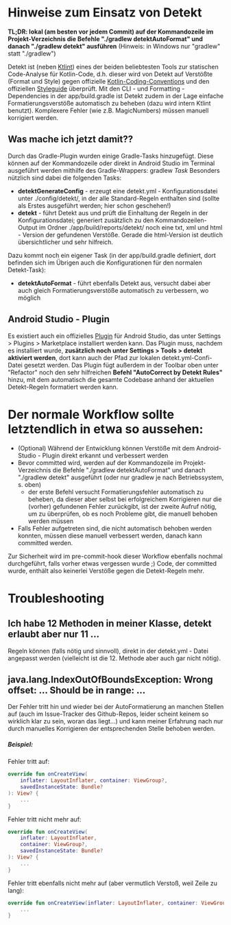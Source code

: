 # Hinweise zum Einsatz von Detekt
**TL;DR: lokal (am besten vor jedem Commit) auf der Kommandozeile im Projekt-Verzeichnis die Befehle "./gradlew detektAutoFormat" und danach "./gradlew detekt" ausführen** (Hinweis: in Windows nur "gradlew" statt "./gradlew")


Detekt ist (neben [Ktlint](https://github.com/pinterest/ktlint)) eines der beiden beliebtesten Tools zur statischen Code-Analyse für Kotlin-Code, d.h. dieser wird von Detekt auf Verstößte (Format und Style) gegen offizielle [Kotlin-Coding-Conventions](https://kotlinlang.org/docs/reference/coding-conventions.html) und den offiziellen [Styleguide](https://developer.android.com/kotlin/style-guide) überprüft.
Mit den CLI - und Formatting - Dependencies in der app/build.gradle ist Detekt zudem in der Lage einfache Formatierungsverstöße automatisch zu beheben (dazu wird intern Ktlint benutzt). Komplexere Fehler (wie z.B. MagicNumbers) müssen manuell korrigiert werden.

## Was mache ich jetzt damit??
Durch das Gradle-Plugin wurden einige Gradle-Tasks hinzugefügt. Diese können auf der Kommandozeile oder direkt in Android Studio im Terminal ausgeführt werden mithilfe des Gradle-Wrappers: gradlew *Task*
Besonders nützlich sind dabei die folgenden Tasks:
* **detektGenerateConfig** - erzeugt eine detekt.yml - Konfigurationsdatei unter ./config/detekt/, in der alle Standard-Regeln enthalten sind (sollte als Erstes ausgeführt werden; hier schon geschehen!)
* **detekt** - führt Detekt aus und prüft die Einhaltung der Regeln in der Konfigurationsdatei; generiert zusätzlich zu den Kommandozeilen-Output im Ordner ./app/build/reports/detekt/ noch eine txt, xml und html - Version der gefundenen Verstöße. Gerade die html-Version ist deutlich übersichtlicher und sehr hilfreich.

Dazu kommt noch ein eigener Task (in der app/build.gradle definiert, dort befinden sich im Übrigen auch die Konfigurationen für den normalen Detekt-Task):
* **detektAutoFormat** - führt ebenfalls Detekt aus, versucht dabei aber auch gleich Formatierungsverstöße automatisch zu verbessern, wo möglich

## Android Studio - Plugin
Es existiert auch ein offizielles [Plugin](https://plugins.jetbrains.com/plugin/10761-detekt) für Android Studio,
das unter Settings > Plugins > Marketplace installiert werden kann. Das Plugin muss, nachdem es installiert wurde,
**zusätzlich noch unter Settings >  Tools > detekt aktiviert werden**, dort kann auch der Pfad zur lokalen
detekt.yml-Confi-Datei gesetzt werden. Das Plugin fügt außerdem in der Toolbar oben unter "Refactor" noch den sehr
hilfreichen **Befehl "AutoCorrect by Detekt Rules"** hinzu, mit dem automatisch die gesamte Codebase anhand der aktuellen
Detekt-Regeln formatiert werden kann.

# Der normale Workflow sollte letztendlich in etwa so aussehen:
- (Optional) Während der Entwicklung können Verstöße mit dem Android-Studio - Plugin direkt erkannt und verbessert werden
- Bevor committed wird, werden auf der Kommandozeile im Projekt-Verzeichnis die Befehle "./gradlew detektAutoFormat" und danach "./gradlew detekt" ausgeführt (oder nur gradlew je nach Betriebssystem, s. oben)
    * der erste Befehl versucht Formatierungsfehler automatisch zu beheben, da dieser aber selbst bei erfolgreichem Korrigieren nur die (vorher) gefundenen Fehler zurückgibt, ist der zweite Aufruf nötig, um zu überprüfen, ob es noch Probleme gibt, die manuell behoben werden müssen
- Falls Fehler aufgetreten sind, die nicht automatisch behoben werden konnten, müssen diese manuell verbessert werden, danach kann committed werden.

Zur Sicherheit wird im pre-commit-hook dieser Workflow ebenfalls nochmal durchgeführt, falls vorher etwas vergessen wurde ;)
Code, der committed wurde, enthält also keinerlei Verstöße gegen die Detekt-Regeln mehr.

# Troubleshooting

## Ich habe 12 Methoden in meiner Klasse, detekt erlaubt aber nur 11 ...
Regeln können (falls nötig und sinnvoll), direkt in der detekt.yml - Datei angepasst werden (vielleicht ist die 12. Methode aber auch gar nicht nötig).

## java.lang.IndexOutOfBoundsException: Wrong offset: ... Should be in range: ...
Der Fehler tritt hin und wieder bei der AutoFormatierung an manchen Stellen auf (auch im Issue-Tracker des Github-Repos, leider scheint keinem so wirklich klar zu sein, woran das liegt...) und kann meiner Erfahrung nach nur durch manuelles Korrigieren der entsprechenden Stelle behoben werden.

##### Beispiel:
Fehler tritt auf:

```Kotlin
override fun onCreateView(
    inflater: LayoutInflater, container: ViewGroup?,
    savedInstanceState: Bundle?
): View? {
    ...
}
```

Fehler tritt nicht mehr auf:
```Kotlin
override fun onCreateView(
    inflater: LayoutInflater,
    container: ViewGroup?,
    savedInstanceState: Bundle?
): View? {
    ...
}
```

Fehler tritt ebenfalls nicht mehr auf (aber vermutlich Verstoß, weil Zeile zu lang):
```Kotlin
override fun onCreateView(inflater: LayoutInflater, container: ViewGroup?, savedInstanceState: Bundle?): View? {
    ...
}
```
